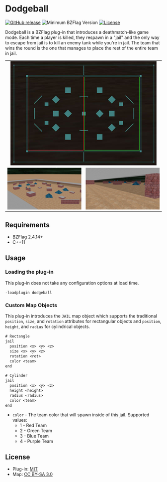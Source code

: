 # Dodgeball

[![GitHub release](https://img.shields.io/github/release/allejo/dodgeball.svg)](https://github.com/allejo/dodgeball/releases/latest)
![Minimum BZFlag Version](https://img.shields.io/badge/BZFlag-v2.4.14+-blue.svg)
[![License](https://img.shields.io/github/license/allejo/dodgeball.svg)](LICENSE.md)

Dodgeball is a BZFlag plug-in that introduces a deathmatch-like game mode. Each time a player is killed, they respawn in a "jail" and the only way to escape from jail is to kill an enemy tank while you're in jail. The team that wins the round is the one that manages to place the rest of the entire team in jail.

<table>
    <tr>
        <td colspan="2" align="center">
            <img src=".github/radar.jpg" alt="Radar image of the map">
        </td>
    </tr>
    <tr>
        <td>
            <img src=".github/overview.jpg" alt="Aerial view of the map">
        </td>
        <td>
            <img src=".github/inside_jail.jpg" alt="View of the map from inside a jail">
        </td>
    </tr>
</table>

## Requirements

- BZFlag 2.4.14+
- C++11

## Usage

### Loading the plug-in

This plug-in does not take any configuration options at load time.

```
-loadplugin dodgeball
```

### Custom Map Objects

This plug-in introduces the `JAIL` map object which supports the traditional `position`, `size`, and `rotation` attributes for rectangular objects and `position`, `height`, and `radius` for cylindrical objects.

```text
# Rectangle
jail
  position <x> <y> <z>
  size <x> <y> <z>
  rotation <rot>
  color <team>
end
```

```
# Cylinder
jail
  position <x> <y> <z>
  height <height>
  radius <radius>
  color <team>
end
```

- `color` - The team color that will spawn inside of this jail. Supported values:
  - 1 - Red Team
  - 2 - Green Team
  - 3 - Blue Team
  - 4 - Purple Team

## License

- Plug-in: [MIT](LICENSE.md)
- Map: [CC BY-SA 3.0](https://creativecommons.org/licenses/by-sa/3.0/)

